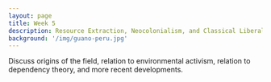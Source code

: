 ```yaml
---
layout: page
title: Week 5
description: Resource Extraction, Neocolonialism, and Classical Liberalism
background: '/img/guano-peru.jpg'
---
```


Discuss origins of the field, relation to environmental activism, relation to dependency theory, and more recent developments.
